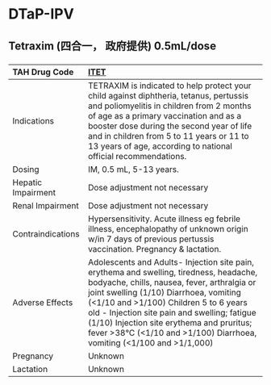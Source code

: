 # DTaP-IPV

## Tetraxim (四合一， 政府提供) 0.5mL/dose

##### 

| TAH Drug Code      | [ITET](https://www.tahsda.org.tw/drugs/hissearch.php?drug_code=ITET)                                                                                                                                                                                                                                                                                                                             |
|:-------------------|:-------------------------------------------------------------------------------------------------------------------------------------------------------------------------------------------------------------------------------------------------------------------------------------------------------------------------------------------------------------------------------------------------|
| Indications        | TETRAXIM is indicated to help protect your child against diphtheria, tetanus, pertussis and poliomyelitis in children from 2 months of age as a primary vaccination and as a booster dose during the second year of life and in children from 5 to 11 years or 11 to 13 years of age, according to national official recommendations.                                                            |
| Dosing             | IM, 0.5 mL, 5-13 years.                                                                                                                                                                                                                                                                                                                                                                          |
| Hepatic Impairment | Dose adjustment not necessary                                                                                                                                                                                                                                                                                                                                                                    |
| Renal Impairment   | Dose adjustment not necessary                                                                                                                                                                                                                                                                                                                                                                    |
| Contraindications  | Hypersensitivity. Acute illness eg febrile illness, encephalopathy of unknown origin w/in 7 days of previous pertussis vaccination. Pregnancy & lactation.                                                                                                                                                                                                                                       |
| Adverse Effects    | Adolescents and Adults- Injection site pain, erythema and swelling, tiredness, headache, bodyache, chills, nausea, fever, arthralgia or joint swelling (1/10) Diarrhoea, vomiting (<1/10 and >1/100) Children 5 to 6 years old - Injection site pain and swelling; fatigue (1/10) Injection site erythema and pruritus; fever >38°C (<1/10 and >1/100) Diarrhoea, vomiting (<1/100 and >1/1,000) |
| Pregnancy          | Unknown                                                                                                                                                                                                                                                                                                                                                                                          |
| Lactation          | Unknown                                                                                                                                                                                                                                                                                                                                                                                          |

